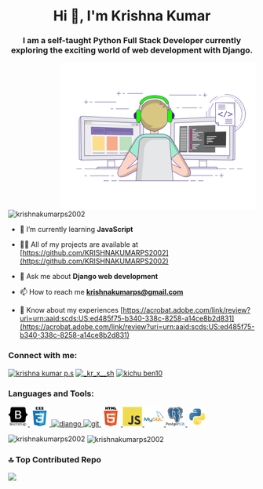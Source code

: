 <h1 align="center">Hi 👋, I'm Krishna Kumar</h1>
<h3 align="center">I am a self-taught Python Full Stack Developer currently exploring the exciting world of web development with Django.</h3>
<img align="right" alt="Coding" width="400" src="https://raw.githubusercontent.com/devSouvik/devSouvik/master/gif3.gif">

<p align="left"> <img src="https://komarev.com/ghpvc/?username=krishnakumarps2002&label=Profile%20views&color=0e75b6&style=flat" alt="krishnakumarps2002" /> </p>

- 🌱 I’m currently learning **JavaScript**

- 👨‍💻 All of my projects are available at [https://github.com/KRISHNAKUMARPS2002](https://github.com/KRISHNAKUMARPS2002)

- 💬 Ask me about **Django web development**

- 📫 How to reach me **krishnakumarps@gmail.com**

- 📄 Know about my experiences [https://acrobat.adobe.com/link/review?uri=urn:aaid:scds:US:ed485f75-b340-338c-8258-a14ce8b2d831](https://acrobat.adobe.com/link/review?uri=urn:aaid:scds:US:ed485f75-b340-338c-8258-a14ce8b2d831)

<h3 align="left">Connect with me:</h3>
<p align="left">
<a href="https://linkedin.com/in/krishna kumar p.s" target="blank"><img align="center" src="https://raw.githubusercontent.com/rahuldkjain/github-profile-readme-generator/master/src/images/icons/Social/linked-in-alt.svg" alt="krishna kumar p.s" height="30" width="40" /></a>
<a href="https://instagram.com/_kr_x__sh" target="blank"><img align="center" src="https://raw.githubusercontent.com/rahuldkjain/github-profile-readme-generator/master/src/images/icons/Social/instagram.svg" alt="_kr_x__sh" height="30" width="40" /></a>
<a href="https://www.hackerrank.com/kichu ben10" target="blank"><img align="center" src="https://raw.githubusercontent.com/rahuldkjain/github-profile-readme-generator/master/src/images/icons/Social/hackerrank.svg" alt="kichu ben10" height="30" width="40" /></a>
</p>

<h3 align="left">Languages and Tools:</h3>
<p align="left"> <a href="https://getbootstrap.com" target="_blank" rel="noreferrer"> <img src="https://raw.githubusercontent.com/devicons/devicon/master/icons/bootstrap/bootstrap-plain-wordmark.svg" alt="bootstrap" width="40" height="40"/> </a> <a href="https://www.w3schools.com/css/" target="_blank" rel="noreferrer"> <img src="https://raw.githubusercontent.com/devicons/devicon/master/icons/css3/css3-original-wordmark.svg" alt="css3" width="40" height="40"/> </a> <a href="https://www.djangoproject.com/" target="_blank" rel="noreferrer"> <img src="https://cdn.worldvectorlogo.com/logos/django.svg" alt="django" width="40" height="40"/> </a> <a href="https://git-scm.com/" target="_blank" rel="noreferrer"> <img src="https://www.vectorlogo.zone/logos/git-scm/git-scm-icon.svg" alt="git" width="40" height="40"/> </a> <a href="https://www.w3.org/html/" target="_blank" rel="noreferrer"> <img src="https://raw.githubusercontent.com/devicons/devicon/master/icons/html5/html5-original-wordmark.svg" alt="html5" width="40" height="40"/> </a> <a href="https://developer.mozilla.org/en-US/docs/Web/JavaScript" target="_blank" rel="noreferrer"> <img src="https://raw.githubusercontent.com/devicons/devicon/master/icons/javascript/javascript-original.svg" alt="javascript" width="40" height="40"/> </a> <a href="https://www.mysql.com/" target="_blank" rel="noreferrer"> <img src="https://raw.githubusercontent.com/devicons/devicon/master/icons/mysql/mysql-original-wordmark.svg" alt="mysql" width="40" height="40"/> </a> <a href="https://www.postgresql.org" target="_blank" rel="noreferrer"> <img src="https://raw.githubusercontent.com/devicons/devicon/master/icons/postgresql/postgresql-original-wordmark.svg" alt="postgresql" width="40" height="40"/> </a> <a href="https://www.python.org" target="_blank" rel="noreferrer"> <img src="https://raw.githubusercontent.com/devicons/devicon/master/icons/python/python-original.svg" alt="python" width="40" height="40"/> </a> </p>

<p><img align="left" src="https://github-readme-stats.vercel.app/api/top-langs?username=krishnakumarps2002&show_icons=true&locale=en&layout=compact" alt="krishnakumarps2002" /></p>

<p>&nbsp;<img align="center" src="https://github-readme-stats.vercel.app/api?username=krishnakumarps2002&show_icons=true&locale=en" alt="krishnakumarps2002" /></p>

### 🔝 Top Contributed Repo
![](https://github-contributor-stats.vercel.app/api?username=KRISHNAKUMARPS2002&limit=5&theme=flat&combine_all_yearly_contributions=true)
